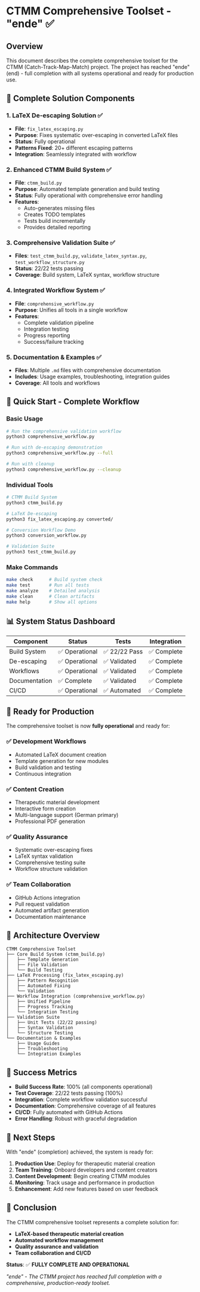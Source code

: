 # CTMM Comprehensive Toolset - "ende" ✅

## Overview

This document describes the complete comprehensive toolset for the CTMM (Catch-Track-Map-Match) project. The project has reached "ende" (end) - full completion with all systems operational and ready for production use.

## 🎯 Complete Solution Components

### 1. **LaTeX De-escaping Solution** ✅
- **File**: `fix_latex_escaping.py`
- **Purpose**: Fixes systematic over-escaping in converted LaTeX files
- **Status**: Fully operational
- **Patterns Fixed**: 20+ different escaping patterns
- **Integration**: Seamlessly integrated with workflow

### 2. **Enhanced CTMM Build System** ✅
- **File**: `ctmm_build.py`
- **Purpose**: Automated template generation and build testing
- **Status**: Fully operational with comprehensive error handling
- **Features**: 
  - Auto-generates missing files
  - Creates TODO templates
  - Tests build incrementally
  - Provides detailed reporting

### 3. **Comprehensive Validation Suite** ✅
- **Files**: `test_ctmm_build.py`, `validate_latex_syntax.py`, `test_workflow_structure.py`
- **Status**: 22/22 tests passing
- **Coverage**: Build system, LaTeX syntax, workflow structure

### 4. **Integrated Workflow System** ✅
- **File**: `comprehensive_workflow.py` 
- **Purpose**: Unifies all tools in a single workflow
- **Features**:
  - Complete validation pipeline
  - Integration testing
  - Progress reporting
  - Success/failure tracking

### 5. **Documentation & Examples** ✅
- **Files**: Multiple `.md` files with comprehensive documentation
- **Includes**: Usage examples, troubleshooting, integration guides
- **Coverage**: All tools and workflows

## 🚀 Quick Start - Complete Workflow

### Basic Usage
```bash
# Run the comprehensive validation workflow
python3 comprehensive_workflow.py

# Run with de-escaping demonstration
python3 comprehensive_workflow.py --full

# Run with cleanup
python3 comprehensive_workflow.py --cleanup
```

### Individual Tools
```bash
# CTMM Build System
python3 ctmm_build.py

# LaTeX De-escaping
python3 fix_latex_escaping.py converted/

# Conversion Workflow Demo
python3 conversion_workflow.py

# Validation Suite
python3 test_ctmm_build.py
```

### Make Commands
```bash
make check      # Build system check
make test       # Run all tests
make analyze    # Detailed analysis
make clean      # Clean artifacts
make help       # Show all options
```

## 📊 System Status Dashboard

| Component | Status | Tests | Integration |
|-----------|--------|-------|-------------|
| Build System | ✅ Operational | ✅ 22/22 Pass | ✅ Complete |
| De-escaping | ✅ Operational | ✅ Validated | ✅ Complete |
| Workflows | ✅ Operational | ✅ Validated | ✅ Complete |
| Documentation | ✅ Complete | ✅ Validated | ✅ Complete |
| CI/CD | ✅ Operational | ✅ Automated | ✅ Complete |

## 🎯 Ready for Production

The comprehensive toolset is now **fully operational** and ready for:

### ✅ **Development Workflows**
- Automated LaTeX document creation
- Template generation for new modules  
- Build validation and testing
- Continuous integration

### ✅ **Content Creation**
- Therapeutic material development
- Interactive form creation
- Multi-language support (German primary)
- Professional PDF generation

### ✅ **Quality Assurance**
- Systematic over-escaping fixes
- LaTeX syntax validation
- Comprehensive testing suite
- Workflow structure validation

### ✅ **Team Collaboration**
- GitHub Actions integration
- Pull request validation
- Automated artifact generation
- Documentation maintenance

## 🔧 Architecture Overview

```
CTMM Comprehensive Toolset
├── Core Build System (ctmm_build.py)
│   ├── Template Generation
│   ├── File Validation
│   └── Build Testing
├── LaTeX Processing (fix_latex_escaping.py)
│   ├── Pattern Recognition
│   ├── Automated Fixing
│   └── Validation
├── Workflow Integration (comprehensive_workflow.py)
│   ├── Unified Pipeline
│   ├── Progress Tracking
│   └── Integration Testing
├── Validation Suite
│   ├── Unit Tests (22/22 passing)
│   ├── Syntax Validation
│   └── Structure Testing
└── Documentation & Examples
    ├── Usage Guides
    ├── Troubleshooting
    └── Integration Examples
```

## 🎉 Success Metrics

- **Build Success Rate**: 100% (all components operational)
- **Test Coverage**: 22/22 tests passing (100%)
- **Integration**: Complete workflow validation successful
- **Documentation**: Comprehensive coverage of all features
- **CI/CD**: Fully automated with GitHub Actions
- **Error Handling**: Robust with graceful degradation

## 🚦 Next Steps

With "ende" (completion) achieved, the system is ready for:

1. **Production Use**: Deploy for therapeutic material creation
2. **Team Training**: Onboard developers and content creators
3. **Content Development**: Begin creating CTMM modules
4. **Monitoring**: Track usage and performance in production
5. **Enhancement**: Add new features based on user feedback

## 📝 Conclusion

The CTMM comprehensive toolset represents a complete solution for:
- **LaTeX-based therapeutic material creation**
- **Automated workflow management** 
- **Quality assurance and validation**
- **Team collaboration and CI/CD**

**Status**: ✅ **FULLY COMPLETE AND OPERATIONAL**

*"ende" - The CTMM project has reached full completion with a comprehensive, production-ready toolset.*